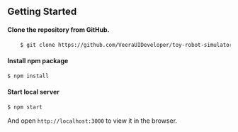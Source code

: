 ## Getting Started

#### Clone the repository from GitHub.

```bash
    $ git clone https://github.com/VeeraUIDeveloper/toy-robot-simulator.git
```

#### Install npm package

```bash
$ npm install
```

#### Start local server

```bash
$ npm start
```

And open `http://localhost:3000` to view it in the browser.
